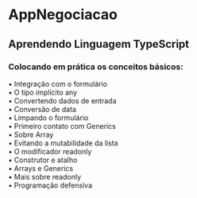 # AppNegociacao

## Aprendendo Linguagem TypeScript 
### Colocando em prática os conceitos básicos:
 • Integração com o formulário  
 • O tipo implícito any  
 • Convertendo dados de entrada  
 • Conversão de data  
 • Limpando o formulário  
 • Primeiro contato com Generics  
 • Sobre Array  
 • Evitando a mutabilidade da lista  
 • O modificador readonly  
 • Construtor e atalho  
 • Arrays e Generics  
 • Mais sobre readonly  
 • Programação defensiva  

